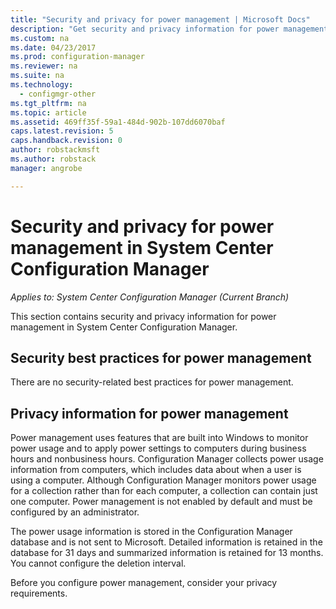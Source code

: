 ```yaml
---
title: "Security and privacy for power management | Microsoft Docs"
description: "Get security and privacy information for power management in System Center Configuration Manager."
ms.custom: na
ms.date: 04/23/2017
ms.prod: configuration-manager
ms.reviewer: na
ms.suite: na
ms.technology:
  - configmgr-other
ms.tgt_pltfrm: na
ms.topic: article
ms.assetid: 469ff35f-59a1-484d-902b-107dd6070baf
caps.latest.revision: 5
caps.handback.revision: 0
author: robstackmsftms.author: robstackmanager: angrobe

---
```

# Security and privacy for power management in System Center Configuration Manager*Applies to: System Center Configuration Manager (Current Branch)*
This section contains security and privacy information for power management in System Center Configuration Manager.  

## Security best practices for power management  
 There are no security-related best practices for power management.  

## Privacy information for power management  
 Power management uses features that are built into Windows to monitor power usage and to apply power settings to computers during business hours and nonbusiness hours. Configuration Manager collects power usage information from computers, which includes data about when a user is using a computer. Although Configuration Manager monitors power usage for a collection rather than for each computer, a collection can contain just one computer. Power management is not enabled by default and must be configured by an administrator.  

 The power usage information is stored in the Configuration Manager database and is not sent to Microsoft. Detailed information is retained in the database for 31 days and summarized information is retained for 13 months. You cannot configure the deletion interval.  

 Before you configure power management, consider your privacy requirements.  
